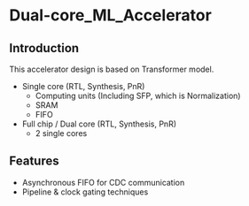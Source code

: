 # Dual-core_ML_Accelerator
## Introduction
This accelerator design is based on Transformer model.
- Single core (RTL, Synthesis, PnR)
  - Computing units (Including SFP, which is Normalization)
  - SRAM
  - FIFO
- Full chip / Dual core (RTL, Synthesis, PnR)
  - 2 single cores
## Features
- Asynchronous FIFO for CDC communication
- Pipeline & clock gating techniques
